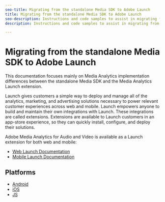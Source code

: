 ```yaml
---
seo-title: Migrating from the standalone Media SDK to Adobe Launch
title: Migrating from the standalone Media SDK to Adobe Launch
seo-description: Instructions and code samples to assist in migrating from the Media SDK to Launch.
description: Instructions and code samples to assist in migrating from the Media SDK to Launch.

---
```


# Migrating from the standalone Media SDK to Adobe Launch 

This documentation focuses mainly on Media Analytics implementation differences 
between the standalone Media SDK and the Media Analytics Launch extension.

Launch gives customers a simple way to deploy and manage all of the analytics, 
marketing, and advertising solutions necessary to power relevant customer 
experiences across web and mobile. Launch empowers anyone to build and maintain 
their own integrations with Launch. These integrations are called extensions. 
Extensions are available to Launch customers in an app-store experience, so they 
can quickly install, configure, and deploy their solutions.

Adobe Media Analytics for Audio and Video is available as a Launch extension for both web and mobile: 

* [Web Launch Documentation](https://docs.adobe.com/content/help/en/launch/using/extensions-ref/adobe-extension/media-analytics-extension/overview.html)
* [Mobile Launch Documentation](https://aep-sdks.gitbook.io/docs/using-mobile-extensions/adobe-media-analytics)

## Platforms

* [Android](/help/sdk-implement/sdk-to-launch/sdk-to-launch-migration-platforms/sdk-to-launch-migration-android.md)
* [iOS](/help/sdk-implement/sdk-to-launch/sdk-to-launch-migration-platforms/sdk-to-launch-migration-ios.md)
* [JS](/help/sdk-implement/sdk-to-launch/sdk-to-launch-migration-platforms/sdk-to-launch-migration-js.md)

